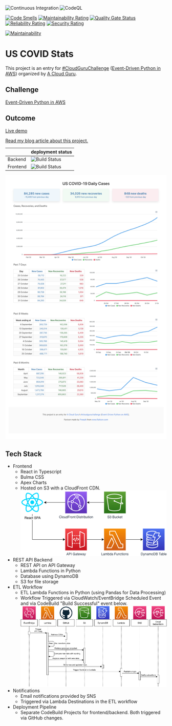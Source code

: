 ![Continuous Integration](https://github.com/dashmug/us-covid-stats/workflows/Continuous%20Integration/badge.svg) 
![CodeQL](https://github.com/dashmug/us-covid-stats/workflows/CodeQL/badge.svg) 

[![Code Smells](https://sonarcloud.io/api/project_badges/measure?project=dashmug_us-covid-stats&metric=code_smells)](https://sonarcloud.io/dashboard?id=dashmug_us-covid-stats) [![Maintainability Rating](https://sonarcloud.io/api/project_badges/measure?project=dashmug_us-covid-stats&metric=sqale_rating)](https://sonarcloud.io/dashboard?id=dashmug_us-covid-stats) [![Quality Gate Status](https://sonarcloud.io/api/project_badges/measure?project=dashmug_us-covid-stats&metric=alert_status)](https://sonarcloud.io/dashboard?id=dashmug_us-covid-stats) [![Reliability Rating](https://sonarcloud.io/api/project_badges/measure?project=dashmug_us-covid-stats&metric=reliability_rating)](https://sonarcloud.io/dashboard?id=dashmug_us-covid-stats) [![Security Rating](https://sonarcloud.io/api/project_badges/measure?project=dashmug_us-covid-stats&metric=security_rating)](https://sonarcloud.io/dashboard?id=dashmug_us-covid-stats)

[![Maintainability](https://api.codeclimate.com/v1/badges/699f980e3c6ae9612991/maintainability)](https://codeclimate.com/github/dashmug/us-covid-stats/maintainability)

US COVID Stats
==============

This project is an entry for [#CloudGuruChallenge](https://acloudguru.com/blog/news/introducing-the-cloudguruchallenge) ([Event-Driven Python in AWS](https://acloudguru.com/blog/engineering/cloudguruchallenge-python-aws-etl)) organized by [A Cloud Guru](https://acloudguru.com/).


Challenge
---------

[Event-Driven Python in AWS](https://acloudguru.com/blog/engineering/cloudguruchallenge-python-aws-etl)



Outcome
-------

[Live demo](https://d21xiw2qs8azw2.cloudfront.net/)

[Read my blog article about this project.](https://dev.to/dashmug/event-driven-python-in-aws-cloudguruchallenge-20la)

|   | deployment status |
|----------|-------------------|
| Backend  | ![Build Status](https://codebuild.us-east-1.amazonaws.com/badges?uuid=eyJlbmNyeXB0ZWREYXRhIjoiZGZHNUNDS0JqSnNVSlhyU21zdDB1VnNETVlSVDl6NlV3R3FadHB3TkhYMm1aZlpJNTE5R1NqYUJsOGxrMWgxdkJzQ0w1Y09ibU5TRm5ZYnM4NXR3Mk93PSIsIml2UGFyYW1ldGVyU3BlYyI6IjFkaHQvNkJBR05WK1ZJZWkiLCJtYXRlcmlhbFNldFNlcmlhbCI6MX0%3D&branch=main)|
| Frontend | ![Build Status](https://codebuild.us-east-1.amazonaws.com/badges?uuid=eyJlbmNyeXB0ZWREYXRhIjoiRjZFajBNNFlBcEpVall4VXgxTUY3SHFaR1hvcUtwd25lcjBqM21DQ0s2QU9RUityRDBNZXVjcnlpQ0N6SWl0dDdJSGRZRklmVXgwM1pKaDQ0a3M5NWtFPSIsIml2UGFyYW1ldGVyU3BlYyI6InF6aWtXVjJLc25HRklIY0UiLCJtYXRlcmlhbFNldFNlcmlhbCI6MX0%3D&branch=main)|

[![Challenge Outcome](images/preview.png?raw=true "Challenge Outcome")](https://d21xiw2qs8azw2.cloudfront.net/)


Tech Stack
----------
* Frontend
  * React in Typescript
  * Bulma CSS
  * Apex Charts
  * Hosted on S3 with a CloudFront CDN.
  ![Frontend](images/Frontend.png?raw=true "Frontend")
* REST API Backend
  * REST API on API Gateway
  * Lambda Functions in Python
  * Database using DynamoDB
  * S3 for file storage
* ETL Workflow
  * ETL Lambda Functions in Python (using Pandas for Data Processing)
  * Workflow Triggered via CloudWatch/EventBridge Scheduled Event and via CodeBuild "Build Successful" event below.
  ![ETL](images/ETL.png?raw=true "ETL")
* Notifications
  * Email notifications provided by SNS
  * Triggered via Lambda Destinations in the ETL workflow
* Deployment Pipeline
  * Separate CodeBuild Projects for frontend/backend. Both triggered via GitHub changes.  
   
